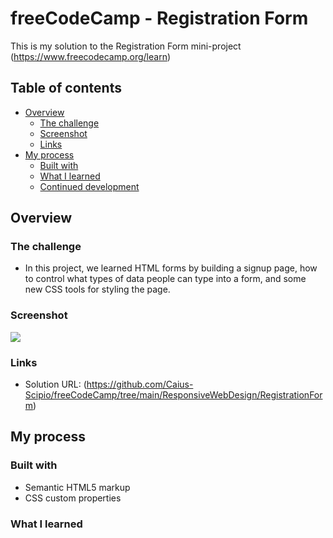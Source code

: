 # freeCodeCamp - Registration Form
This is my solution to the Registration Form mini-project (https://www.freecodecamp.org/learn)

## Table of contents

- [Overview](#overview)
  - [The challenge](#the-challenge)
  - [Screenshot](#screenshot)
  - [Links](#links)
- [My process](#my-process)
  - [Built with](#built-with)
  - [What I learned](#what-i-learned)
  - [Continued development](#continued-development)

## Overview

### The challenge

- In this project, we learned HTML forms by building a signup page, how to control what types of data people can type into a form, and some new CSS tools for styling the page.

### Screenshot

![](./RegistrationForm.jpg)

### Links

- Solution URL: (https://github.com/Caius-Scipio/freeCodeCamp/tree/main/ResponsiveWebDesign/RegistrationForm)

## My process

### Built with

- Semantic HTML5 markup
- CSS custom properties

### What I learned

<!-- - My major takeaways from this project include a greater understanding of the hsl and hex color values as well as using the border to help produce an image.

Below is some code that I found most interesting or am proud of:

```html
    <div class="marker red">
        <div class="cap"></div>
        <div class="sleeve"></div>
      </div>
```

```CSS
    .sleeve {
    width: 110px;
    height: 25px;
    background-color: rgba(255, 255, 255, 0.5);
    border-left: 10px double rgba(0, 0, 0, 0.75);
 }
```

### Continued development

- Both rgb and hsl are a bit more intuitive for me, I'd like to dive deeper into hex and know more about how the naming convention produces the color. I'm still unsure how a single-digit scale of 1-9 and A-F combine in a two-digit number to produce a color. -->